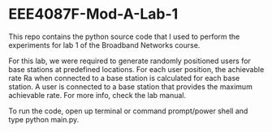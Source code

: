 # EEE4087F-Mod-A-Lab-1

This repo contains the python source code that I used to perform the experiments for lab 1 of the Broadband Networks course.

For this lab, we were required to generate randomly positioned users for base stations at predefined locations. For each user position, the achievable rate Ra when connected to a base station is calculated for each base station. A user is connected to a base station that provides the maximum achievable rate. For more info, check the lab manual.

To run the code, open up terminal or command prompt/power shell and type python main.py.